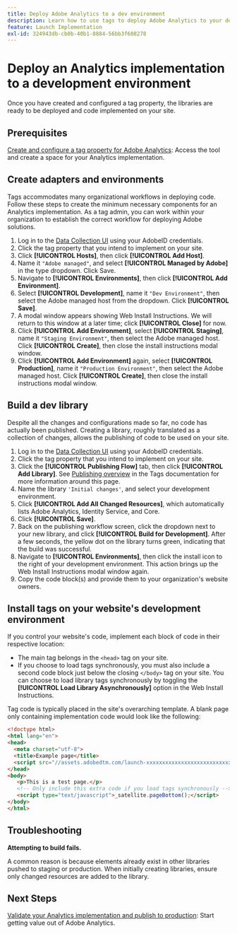 ```yaml
---
title: Deploy Adobe Analytics to a dev environment
description: Learn how to use tags to deploy Adobe Analytics to your development environment.
feature: Launch Implementation
exl-id: 324943db-cb0b-40b1-8884-56bb3f608278
---
```

# Deploy an Analytics implementation to a development environment

Once you have created and configured a tag property, the libraries are ready to be deployed and code implemented on your site.

## Prerequisites

[Create and configure a tag property for Adobe Analytics](create-analytics-property.md): Access the tool and create a space for your Analytics implementation.

## Create adapters and environments

Tags accommodates many organizational workflows in deploying code. Follow these steps to create the minimum necessary components for an Analytics implementation. As a tag admin, you can work within your organization to establish the correct workflow for deploying Adobe solutions.

1. Log in to the [Data Collection UI](https://experience.adobe.com/data-collection) using your AdobeID credentials.
2. Click the tag property that you intend to implement on your site.
3. Click **[!UICONTROL Hosts]**, then click **[!UICONTROL Add Host]**.
4. Name it `"Adobe managed"`, and select **[!UICONTROL Managed by Adobe]** in the type dropdown. Click Save.
5. Navigate to **[!UICONTROL Environments]**, then click **[!UICONTROL Add Environment]**.
6. Select **[!UICONTROL Development]**, name it `"Dev Environment"`, then select the Adobe managed host from the dropdown. Click **[!UICONTROL Save]**.
7. A modal window appears showing Web Install Instructions. We will return to this window at a later time; click **[!UICONTROL Close]** for now.
8. Click **[!UICONTROL Add Environment]**, select **[!UICONTROL Staging]**, name it `"Staging Environment"`, then select the Adobe managed host. Click **[!UICONTROL Create]**, then close the install instructions modal window.
9. Click **[!UICONTROL Add Environment]** again, select **[!UICONTROL Production]**, name it `"Production Environment"`, then select the Adobe managed host. Click **[!UICONTROL Create]**, then close the install instructions modal window.

## Build a dev library

Despite all the changes and configurations made so far, no code has actually been published. Creating a library, roughly translated as a collection of changes, allows the publishing of code to be used on your site.

1. Log in to the [Data Collection UI](https://experience.adobe.com/data-collection) using your AdobeID credentials.
2. Click the tag property that you intend to implement on your site.
3. Click the **[!UICONTROL Publishing Flow]** tab, then click **[!UICONTROL Add Library]**. See [Publishing overview](https://experienceleague.adobe.com/docs/experience-platform/tags/publish/overview.html) in the Tags documentation for more information around this page.
4. Name the library `'Initial changes'`, and select your development environment.
5. Click **[!UICONTROL Add All Changed Resources]**, which automatically lists Adobe Analytics, Identity Service, and Core.
6. Click **[!UICONTROL Save]**.
7. Back on the publishing workflow screen, click the dropdown next to your new library, and click **[!UICONTROL Build for Development]**. After a few seconds, the yellow dot on the library turns green, indicating that the build was successful.
8. Navigate to **[!UICONTROL Environments]**, then click the install icon to the right of your development environment. This action brings up the Web Install Instructions modal window again.
9. Copy the code block(s) and provide them to your organization's website owners.

## Install tags on your website's development environment

If you control your website's code, implement each block of code in their respective location:

* The main tag belongs in the `<head>` tag on your site.
* If you choose to load tags synchronously, you must also include a second code block just below the closing `</body>` tag on your site. You can choose to load library tags synchronously by toggling the **[!UICONTROL Load Library Asynchronously]** option in the Web Install Instructions.

Tag code is typically placed in the site's overarching template. A blank page only containing implementation code would look like the following:

```html
<!doctype html>
<html lang="en">
<head>
  <meta charset="utf-8">
  <title>Example page</title>
  <script src="//assets.adobedtm.com/launch-xxxxxxxxxxxxxxxxxxxxxxxxxxxxxxxxxx-development.min.js"></script>
</head>
<body>
   <p>This is a test page.</p>
   <!-- Only include this extra code if you load tags synchronously -->
   <script type="text/javascript">_satellite.pageBottom();</script>
</body>
</html>
```

## Troubleshooting

**Attempting to build fails.**

A common reason is because elements already exist in other libraries pushed to staging or production. When initially creating libraries, ensure only changed resources are added to the library.

## Next Steps

[Validate your Analytics implementation and publish to production](validate-publish-prod.md): Start getting value out of Adobe Analytics.
